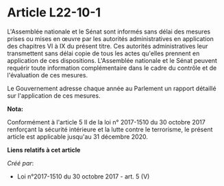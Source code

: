 # Article L22-10-1

L'Assemblée nationale et le Sénat sont informés sans délai des mesures prises ou mises en œuvre par les autorités
administratives en application des chapitres VI à IX du présent titre. Ces autorités administratives leur transmettent sans
délai copie de tous les actes qu'elles prennent en application de ces dispositions. L'Assemblée nationale et le Sénat peuvent
requérir toute information complémentaire dans le cadre du contrôle et de l'évaluation de ces mesures.

Le Gouvernement adresse chaque année au Parlement un rapport détaillé sur l'application de ces mesures.

**Nota:**

Conformément à l'article 5 II de la loi n° 2017-1510 du 30 octobre 2017 renforçant la sécurité intérieure et la lutte contre
le terrorisme, le présent article est applicable jusqu'au 31 décembre 2020.

**Liens relatifs à cet article**

_Créé par_:

  - Loi n°2017-1510 du 30 octobre 2017 - art. 5 (V)
